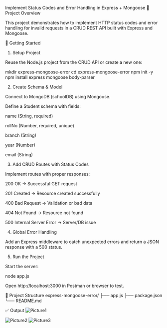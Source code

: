 Implement Status Codes and Error Handling in Express + Mongoose
📌 Project Overview

This project demonstrates how to implement HTTP status codes and error handling for invalid requests in a CRUD REST API built with Express and Mongoose.

🚀 Getting Started
1. Setup Project

Reuse the Node.js project from the CRUD API or create a new one:

mkdir express-mongoose-error
cd express-mongoose-error
npm init -y
npm install express mongoose body-parser

2. Create Schema & Model

Connect to MongoDB (schoolDB) using Mongoose.

Define a Student schema with fields:

name (String, required)

rollNo (Number, required, unique)

branch (String)

year (Number)

email (String)

3. Add CRUD Routes with Status Codes

Implement routes with proper responses:

200 OK → Successful GET request

201 Created → Resource created successfully

400 Bad Request → Validation or bad data

404 Not Found → Resource not found

500 Internal Server Error → Server/DB issue

4. Global Error Handling

Add an Express middleware to catch unexpected errors and return a JSON response with a 500 status.

5. Run the Project

Start the server:

node app.js


Open http://localhost:3000 in Postman or browser to test.

📂 Project Structure
express-mongoose-error/
 ├── app.js
 ├── package.json
 └── README.md

✅ Output
![Picture1](https://github.com/user-attachments/assets/bacb237a-e37a-4ab5-a7e2-983067d99a09)

![Picture2](https://github.com/user-attachments/assets/5b33f2ba-07ea-4798-a4e0-a2928ec79333)
![Picture3](https://github.com/user-attachments/assets/80875faf-84ad-4973-8924-1146c058820b)

